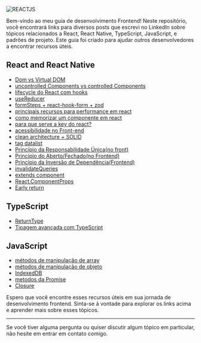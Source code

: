 ![REACTJS](https://wallpaperaccess.com/full/3949089.jpg)


Bem-vindo ao meu guia de desenvolvimento Frontend! Neste repositório, você encontrará links para diversos posts que escrevi no LinkedIn sobre tópicos relacionados a React, React Native, TypeScript, JavaScript, e padrões de projeto. Este guia foi criado para ajudar outros desenvolvedores a encontrar recursos úteis.

## React and React Native

- [Dom vs Virtual DOM](https://www.linkedin.com/feed/update/urn:li:activity:7119657569488412672/?originalSubdomain=pt)
- [uncontrolled Components vs controlled Components](https://www.linkedin.com/feed/update/urn:li:activity:7115671105025028096/?originalSubdomain=pt)
- [lifecycle do React com hooks](https://www.linkedin.com/posts/isaac-gomes-matos_react-typescript-javascript-activity-7127992428522815488-GDsa?utm_source=share&utm_medium=member_desktop)
- [useReducer](https://www.linkedin.com/posts/isaac-gomes-matos_react-typescript-javascript-activity-7125090183649107968-kSpn?utm_source=share&utm_medium=member_desktop)
- [formSteps + react-hook-form + zod](https://www.linkedin.com/posts/isaac-gomes-matos_react-typescript-javascript-activity-7124730583171121152-qvMs?utm_source=share&utm_medium=member_desktop)
- [principais recursos para performance em react](https://www.linkedin.com/posts/isaac-gomes-matos_quais-s%C3%A3o-os-principais-recursos-para-performance-activity-7123282576357609472-ypoV?utm_source=share&utm_medium=member_desktop)
- [como memorizar um componente em react](https://www.linkedin.com/posts/isaac-gomes-matos_como-memorizar-um-componente-em-react-perguntinha-activity-7122918453321117697-gK5V?utm_source=share&utm_medium=member_desktop)
- [para que serve a key do react?](https://www.linkedin.com/posts/isaac-gomes-matos_para-que-serve-a-key-em-react-pq-n%C3%A3o-devemos-activity-7120744467338342400-o0B-?utm_source=share&utm_medium=member_desktop)
- [acessibilidade no Front-end](https://www.linkedin.com/posts/isaac-gomes-matos_melhore-a-acessibilidade-do-seu-front-end-activity-7117120638401544193-G24i?utm_source=share&utm_medium=member_desktop)
- [clean architecture + SOLID](https://www.linkedin.com/posts/isaac-gomes-matos_como-aplicar-clean-architecture-solid-activity-7113133742302371840-d77o?utm_source=share&utm_medium=member_desktop)
- [tag datalist](https://www.linkedin.com/posts/isaac-gomes-matos_conhece-a-tag-datalist-essa-tag-tem-uma-activity-7118208615131312128-xlgn?utm_source=share&utm_medium=member_desktop)
- [Princípio da Responsabilidade Única(no front)](https://www.linkedin.com/posts/isaac-gomes-matos_como-aplicar-o-princ%C3%ADpio-da-responsabilidade-activity-7112045593702612992-xhto?utm_source=share&utm_medium=member_desktop)
- [Princípio do Aberto/Fechado(no Frontend)](https://www.linkedin.com/posts/isaac-gomes-matos_react-typescript-activity-7110596523960283136-MBsV?utm_source=share&utm_medium=member_desktop)
- [Princípio da Inversão de Dependência(Frontend)](https://www.linkedin.com/posts/isaac-gomes-matos_react-typescript-activity-7110233652399124480-tu4i?utm_source=share&utm_medium=member_desktop)
- [invalidateQueries](https://www.linkedin.com/posts/isaac-gomes-matos_react-query-activity-7081978842046734336-Rv5I?utm_source=share&utm_medium=member_desktop)
- [extends component](https://www.linkedin.com/posts/isaac-gomes-matos_input-activity-7082336448716152832-J9Sr?utm_source=share&utm_medium=member_desktop)
- [React.ComponentProps](https://www.linkedin.com/posts/isaac-gomes-matos_reactcomponentprops-activity-7082695707102519296-1mGr?utm_source=share&utm_medium=member_desktop)
- [Early return](https://www.linkedin.com/posts/isaac-gomes-matos_react-activity-7084143794790576128-FuXc?utm_source=share&utm_medium=member_desktop)

 
## TypeScript

- [ReturnType](https://www.linkedin.com/feed/update/urn:li:activity:7102623554302541824/)
- [Tipagem avançada com TypeScript](https://www.linkedin.com/posts/seu-nome/advanced-typing-with-typescript-typescript-javascript-activity-1234567895)

## JavaScript

- [métodos de manipulação de array](https://www.linkedin.com/feed/update/urn:li:activity:7122193771517112320/)
- [métodos de manipulação de objeto](https://www.linkedin.com/posts/isaac-gomes-matos_e-ai-quantos-de-m%C3%A9todos-de-manipula%C3%A7%C3%A3o-de-activity-7122556319328301056-UAUF?utm_source=share&utm_medium=member_desktop)
- [IndexedDB](https://www.linkedin.com/posts/seu-nome/promises-and-asyncawait-in-javascript-javascript-activity-1234567897)
- [metodos da Promise](https://www.linkedin.com/feed/update/urn:li:activity:7117482942607572992/)
- [Closure](https://www.linkedin.com/feed/update/urn:li:activity:7117845170548568064/)



Espero que você encontre esses recursos úteis em sua jornada de desenvolvimento frontend. Sinta-se à vontade para explorar os links acima e aprender mais sobre esses tópicos.

---

Se você tiver alguma pergunta ou quiser discutir algum tópico em particular, não hesite em entrar em contato comigo.


